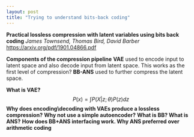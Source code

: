 ```yaml
---
layout: post
title: "Trying to understand bits-back coding"
---
```


**Practical lossless compression with latent variables using bits back coding**
*James Townsend, Thomas Bird, David Barber*
https://arxiv.org/pdf/1901.04866.pdf

**Components of the compression pipeline**
**VAE** used to encode input to latent space and also decode input from latent space. This works as the first level of compression?
**BB-ANS** used to further compress the latent space.

**What is VAE?**
$$ P(x) = \int P(X|z; \theta) P(z)dz $$
**Why does encoding\decoding with VAEs produce a lossless compression?**
**Why not use a simple autoencoder?**
**What is BB? What is ANS?**
**How does BB+ANS interfacing work. Why ANS preferred over arithmetic coding**
